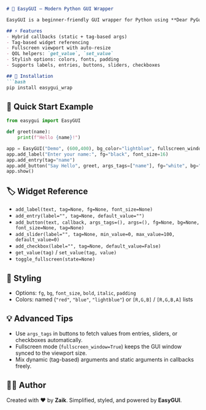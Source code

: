 ````markdown
# 🎨 EasyGUI — Modern Python GUI Wrapper

EasyGUI is a beginner-friendly GUI wrapper for Python using **Dear PyGui**, allowing minimal code GUIs with dynamic updates, tag-based access, and fullscreen viewport mode.

## ⚡ Features
- Hybrid callbacks (static + tag-based args)
- Tag-based widget referencing
- Fullscreen viewport with auto-resize
- QOL helpers: `get_value`, `set_value`
- Stylish options: colors, fonts, padding
- Supports labels, entries, buttons, sliders, checkboxes

## 🧰 Installation
```bash
pip install easygui_wrap
````

## 🚀 Quick Start Example

```python
from easygui import EasyGUI

def greet(name):
    print(f"Hello {name}!")

app = EasyGUI("Demo", (600,400), bg_color="lightblue", fullscreen_window=True)
app.add_label("Enter your name:", fg="black", font_size=16)
app.add_entry(tag="name")
app.add_button("Say Hello", greet, args_tags=["name"], fg="white", bg="green", font_size=14)
app.show()
```

## 🏷️ Widget Reference

* `add_label(text, tag=None, fg=None, font_size=None)`
* `add_entry(label="", tag=None, default_value="")`
* `add_button(text, callback, args_tags=(), args=(), fg=None, bg=None, font_size=None, tag=None)`
* `add_slider(label="", tag=None, min_value=0, max_value=100, default_value=0)`
* `add_checkbox(label="", tag=None, default_value=False)`
* `get_value(tag)` / `set_value(tag, value)`
* `toggle_fullscreen(state=None)`

## 🎨 Styling

* Options: `fg`, `bg`, `font_size`, `bold`, `italic`, `padding`
* Colors: named (`"red"`, `"blue"`, `"lightblue"`) or `[R,G,B]` / `[R,G,B,A]` lists

## 💡 Advanced Tips

* Use `args_tags` in buttons to fetch values from entries, sliders, or checkboxes automatically.
* Fullscreen mode (`fullscreen_window=True`) keeps the GUI window synced to the viewport size.
* Mix dynamic (tag-based) arguments and static arguments in callbacks freely.

## 🧑‍💻 Author

Created with ❤️ by **Zaik**. Simplified, styled, and powered by **EasyGUI**.
